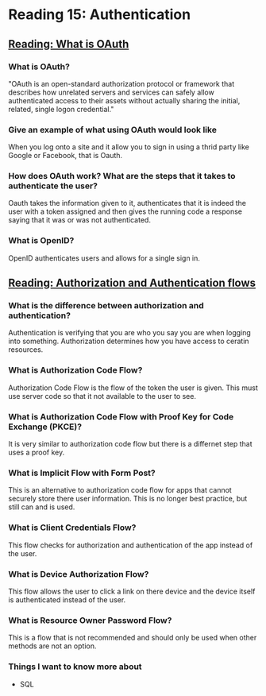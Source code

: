 # Reading 15: Authentication

## [Reading: What is OAuth](https://www.csoonline.com/article/3216404/what-is-oauth-how-the-open-authorization-framework-works.html)

### What is OAuth?

"OAuth is an open-standard authorization protocol or framework that describes how unrelated servers and services can safely allow authenticated access to their assets without actually sharing the initial, related, single logon credential."

### Give an example of what using OAuth would look like

When you log onto a site and it allow you to sign in using a thrid party like Google or Facebook, that is Oauth.

### How does OAuth work? What are the steps that it takes to authenticate the user?

Oauth takes the information given to it, authenticates that it is indeed the user with a token assigned and then gives the running code a response saying that it was or was not authenticated.

### What is OpenID?

OpenID authenticates users and allows for a single sign in.

## [Reading: Authorization and Authentication flows](https://auth0.com/docs/flows)

### What is the difference between authorization and authentication?

Authentication is verifying that you are who you say you are when logging into something. Authorization determines how you have access to ceratin resources.

### What is Authorization Code Flow?

Authorization Code Flow is the flow of the token the user is given. This must use server code so that it not available to the user to see.

### What is Authorization Code Flow with Proof Key for Code Exchange (PKCE)?

It is very similar to authorization code flow but there is a differnet step that uses a proof key.

### What is Implicit Flow with Form Post?

This is an alternative to authorization code flow for apps that cannot securely store there user information. This is no longer best practice, but still can and is used.

### What is Client Credentials Flow?

This flow checks for authorization and authentication of the app instead of the user.

### What is Device Authorization Flow?

This flow allows the user to click a link on there device and the device itself is authenticated instead of the user.

### What is Resource Owner Password Flow?

This is a flow that is not recommended and should only be used when other methods are not an option.

### Things I want to know more about
- SQL

